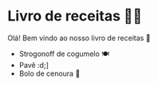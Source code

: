 # Livro de receitas :man_cook:

Olá! Bem vindo ao nosso livro de receitas :wave:

- Strogonoff de cogumelo 🍽
- Pavê :d;]
- Bolo de cenoura :cake:









